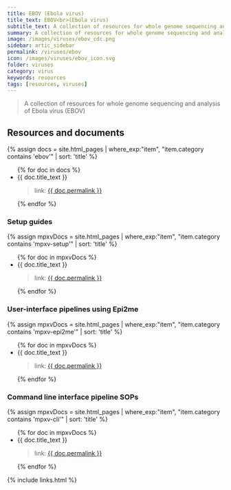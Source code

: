 ```yaml
---
title: EBOV (Ebola virus)
title_text: EBOV<br>(Ebola virus)
subtitle_text: A collection of resources for whole genome sequencing and analysis of Ebola virus (EBOV)
summary: A collection of resources for whole genome sequencing and analysis of Ebola virus (EBOV)
image: /images/viruses/ebov_cdc.png
sidebar: artic_sidebar
permalink: /viruses/ebov
icon: /images/viruses/ebov_icon.svg
folder: viruses
category: virus
keywords: resources
tags: [resources, viruses]
---
```


> A collection of resources for whole genome sequencing and analysis of Ebola virus (EBOV)

## Resources and documents

{% assign docs = site.html_pages | where_exp:"item", "item.category contains 'ebov'" | sort: 'title' %}
<ul>
{% for doc in docs %}
    <li>{{ doc.title_text }}</li>
	<blockquote>link: <a href="{{ doc.permalink }}">{{ doc.permalink }}</a></blockquote>
{% endfor %}
</ul>

### Setup guides
{% assign mpxvDocs = site.html_pages | where_exp:"item", "item.category contains 'mpxv-setup'" | sort: 'title' %}
<ul>
{% for doc in mpxvDocs %}
    <li>{{ doc.title_text }}</li>
	<blockquote>link: <a href="{{ doc.permalink }}">{{ doc.permalink }}</a></blockquote>
{% endfor %}
</ul>

### User-interface pipelines using Epi2me
{% assign mpxvDocs = site.html_pages | where_exp:"item", "item.category contains 'mpxv-epi2me'" | sort: 'title' %}
<ul>
{% for doc in mpxvDocs %}
    <li>{{ doc.title_text }}</li>
	<blockquote>link: <a href="{{ doc.permalink }}">{{ doc.permalink }}</a></blockquote>
{% endfor %}
</ul>

### Command line interface pipeline SOPs
{% assign mpxvDocs = site.html_pages | where_exp:"item", "item.category contains 'mpxv-cli'" | sort: 'title' %}
<ul>
{% for doc in mpxvDocs %}
    <li>{{ doc.title_text }}</li>
	<blockquote>link: <a href="{{ doc.permalink }}">{{ doc.permalink }}</a></blockquote>
{% endfor %}
</ul>

{% include links.html %}
